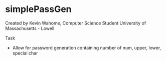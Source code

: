 # simplePassGen

Created by Kevin Wahome, 
Computer Science Student
University of Massachusetts - Lowell

Task
- Allow for password generation containing number of num, upper, lower, special char
